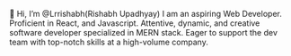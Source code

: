 👋 Hi, I’m @Lrrishabh(Rishabh Upadhyay)
I am an aspiring Web Developer. Proficient in React, and Javascript. Attentive, dynamic, and creative software developer specialized in MERN stack. 
Eager to support the dev team with top-notch skills at a high-volume company. 



<!---
Lrrishabh/Lrrishabh is a ✨ special ✨ repository because its `README.md` (this file) appears on your GitHub profile.
You can click the Preview link to take a look at your changes.
--->
